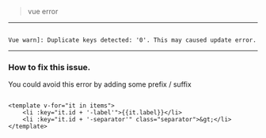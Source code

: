 > vue error


----

```

Vue warn]: Duplicate keys detected: '0'. This may caused update error.

```



----

### How to fix this issue.

You could avoid this error by adding some prefix / suffix

```

<template v-for="it in items">
    <li :key="it.id + '-label'">{{it.label}}</li>
    <li :key="it.id + '-separator'" class="separator">&gt;</li>
</template>

```